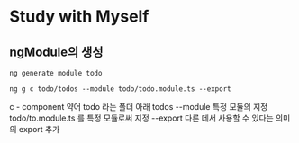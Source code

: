 # Study with Myself


## ngModule의 생성

`ng generate module todo`

`ng g c todo/todos --module todo/todo.module.ts --export`

c - component 약어
todo 라는 폴더 아래 todos 
--module 특정 모듈의 지정
todo/to.module.ts 를 특정 모듈로써 지정
--export 다른 데서 사용할 수 있다는 의미의 export 추가